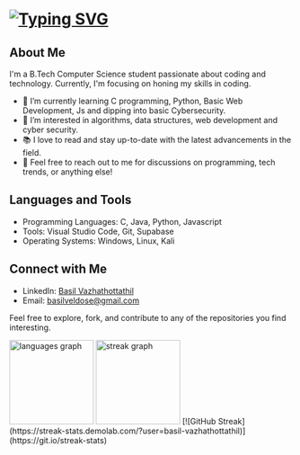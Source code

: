 # [![Typing SVG](https://readme-typing-svg.demolab.com/?lines=Hey+there!+👋;I'm+Basil+Vazhathottathil)](https://git.io/typing-svg)
## About Me
I'm a B.Tech Computer Science student passionate about coding and technology. Currently, I'm focusing on honing my skills in coding.

- 🌱 I’m currently learning C programming, Python, Basic Web Development, Js and dipping into basic Cybersecurity.
- 🔭 I’m interested in algorithms, data structures, web development and cyber security.
- 📚 I love to read and stay up-to-date with the latest advancements in the field.
- 💬 Feel free to reach out to me for discussions on programming, tech trends, or anything else!

## Languages and Tools
- Programming Languages: C, Java, Python, Javascript
- Tools: Visual Studio Code, Git, Supabase
- Operating Systems: Windows, Linux, Kali

## Connect with Me
- LinkedIn: [Basil Vazhathottathil](https://www.linkedin.com/in/basil-vazhathottathil-a540a821b)
- Email: basilveldose@gmail.com

Feel free to explore, fork, and contribute to any of the repositories you find interesting. 

<div align="left">
  <img src="https://github-readme-stats.vercel.app/api/top-langs?username=basil-vazhathottathil&locale=en&hide_title=false&layout=compact&card_width=320&langs_count=5&theme=midnight-purple&hide_border=true&order=2" height="150" alt="languages graph"  />
  <img src="https://streak-stats.demolab.com?user=basil-vazhathottathil&locale=en&mode=daily&theme=midnight-purple&hide_border=true&border_radius=5&date_format=j M[ Y]&order=3" height="150" alt="streak graph"  />
  [![GitHub Streak](https://streak-stats.demolab.com/?user=basil-vazhathottathil)](https://git.io/streak-stats)
</div>

###
